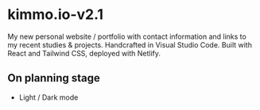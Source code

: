 # kimmo.io-v2.1

My new personal website / portfolio with contact information and links to my recent studies & projects. Handcrafted in Visual Studio Code. Built with React and Tailwind CSS, deployed with Netlify.


## On planning stage

- Light / Dark mode

